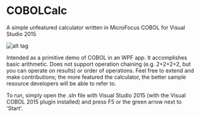 # COBOLCalc
A simple unfeatured calculator written in MicroFocus COBOL for Visual Studio 2015

![alt tag](http://ramenscafe.com/wp-content/uploads/2015/09/CobolCalc.png)

Intended as a primitive demo of COBOL in an WPF app. It accomplishes basic arithmetic. Does not support operation chaining (e.g. 2+2+2+2, but you can operate on results) or order of operations. Feel free to extend and make contributions; the more featured the calculator, the better sample resource developers will be able to refer to.

To run, simply open the .sln file with Visual Studio 2015 (with the Visual COBOL 2015 plugin installed) and press F5 or the green arrow next to 'Start'.
